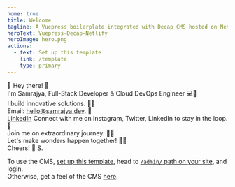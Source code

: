 ```yaml
---
home: true
title: Welcome
tagline: A Vuepress boilerplate integrated with Decap CMS hosted on Netlify
heroText: Vuepress-Decap-Netlify
heroImage: hero.png
actions:
  - text: Set up this template
    link: /template
    type: primary
---
```


<div class="center">
<div class="spaced">
  
👋 Hey there! 🌟 <br>
I'm Samrajya, Full-Stack Developer & Cloud DevOps Engineer 💻🔧<br>
I build innovative solutions. 🧠💼<br>
Email: hello@samrajya.dev. 📧<br>
<a href="https://linkedin.com/in/samrajya" target="_blank">LinkedIn</a>
Connect with me on Instagram, Twitter, LinkedIn to stay in the loop. 💼<br>
Join me on extraordinary journey. 🚀✨<br>
Let's make wonders happen together! 💪🤝<br>
Cheers! 👀 S.<br>
  
</div>
<div class="spaced">
  To use the CMS, <a href="/template/#setup">set up this template</a>, head to <a href="/admin/" target="_blank"><code>/admin/</code> path on your site</a>, and login.
  <br>Otherwise, get a feel of the CMS <a href="https://cms-demo.netlify.com/" target="_blank">here</a>.
</div>
</div>
